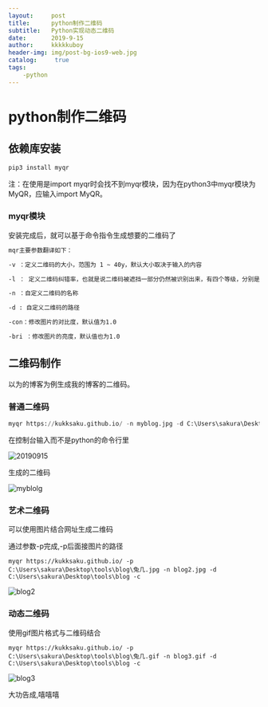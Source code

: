 ```yaml
---
layout:     post
title:      python制作二维码
subtitle:   Python实现动态二维码
date:       2019-9-15
author:     kkkkkuboy
header-img: img/post-bg-ios9-web.jpg
catalog: 	 true
tags:
    -python
---
```


# python制作二维码

## 依赖库安装

```python
pip3 install myqr
```

注：在使用是import myqr时会找不到myqr模块，因为在python3中myqr模块为MyQR，应输入import MyQR。

### myqr模块

安装完成后，就可以基于命令指令生成想要的二维码了

```markdown
mqr主要参数翻译如下：

-v ：定义二维码的大小，范围为 1 ~ 40y，默认大小取决于输入的内容

-l ： 定义二维码纠错率，也就是说二维码被遮挡一部分仍然被识别出来，有四个等级，分别是L(7%)、M(15%)、Q(25%)、H(30%)，默认情况是最高等级的H

-n ：自定义二维码的名称

-d : 自定义二维码的路径

-con：修改图片的对比度，默认值为1.0

-bri ：修改图片的亮度，默认值也为1.0

```

## 二维码制作

以为的博客为例生成我的博客的二维码。

### 普通二维码

```python
myqr https://kukksaku.github.io/ -n myblog.jpg -d C:\Users\sakura\Desktop\tools\blog
```

在控制台输入而不是python的命令行里

![20190915](C:\Users\sakura\Documents\GitHub\kukksaku.github.io\img\20190915.JPG)

生成的二维码

![myblolg](C:\Users\sakura\Documents\GitHub\kukksaku.github.io\img\myblolg.jpg)



### 艺术二维码

可以使用图片结合网址生成二维码

通过参数-p完成,-p后面接图片的路径

```
myqr https://kukksaku.github.io/ -p C:\Users\sakura\Desktop\tools\blog\兔几.jpg -n blog2.jpg -d C:\Users\sakura\Desktop\tools\blog -c
```

![blog2](C:\Users\sakura\Documents\GitHub\kukksaku.github.io\img\blog2.jpg)

### 动态二维码

使用gif图片格式与二维码结合

```
myqr https://kukksaku.github.io/ -p C:\Users\sakura\Desktop\tools\blog\兔几.gif -n blog3.gif -d C:\Users\sakura\Desktop\tools\blog -c
```

![blog3](C:\Users\sakura\Documents\GitHub\kukksaku.github.io\img\blog3.gif)

大功告成,嘻嘻嘻